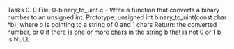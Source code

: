 Tasks
0. 0 
	File: 0-binary_to_uint.c - Write a function that converts a binary number to an unsigned int.
		Prototype: unsigned int binary_to_uint(const char *b);
		where b is pointing to a string of 0 and 1 chars
		Return: the converted number, or 0 if 
			there is one or more chars in the string b that is not 0 or 1
			b is NULL
